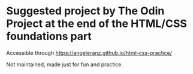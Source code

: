 # Suggested project by The Odin Project at the end of the HTML/CSS foundations part

Accessible through https://angeleranz.github.io/html-css-practice/

Not maintained, made just for fun and practice.
